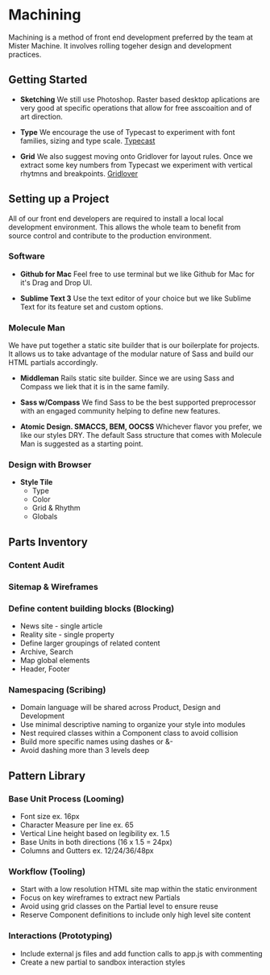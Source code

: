 Machining
=========

Machining is a method of front end development preferred by the team at Mister Machine. It involves rolling togeher design and development practices.  

Getting Started
-------

* **Sketching**
We still use Photoshop. Raster based desktop aplications are very good at specific operations that allow for free asscoaition and of art direction. 

* **Type**
We encourage the use of Typecast to experiment with font families, sizing and type scale. [Typecast](http://typecast.com)

* **Grid**
We also suggest moving onto Gridlover for layout rules. Once we extract some key numbers from Typecast we experiment with vertical rhytmns and breakpoints. [Gridlover](http://www.gridlover.net)

Setting up a Project
-------

All of our front end developers are required to install a local local development environment. This allows the whole team to benefit from source control and contribute to the production environment. 

### Software
* **Github for Mac**
Feel free to use terminal but we like Github for Mac for it's Drag and Drop UI.

* **Sublime Text 3**
Use the text editor of your choice but we like Sublime Text for its feature set and custom options. 

### Molecule Man
We have put together a static site builder that is our boilerplate for projects. It allows us to take advantage of the modular nature of Sass and build our HTML partials accordingly.

* **Middleman**
Rails static site builder. Since we are using Sass and Compass we liek that it is in the same family. 

* **Sass w/Compass**
We find Sass to be the best supported preprocessor with an engaged community helping to define new features. 

* **Atomic Design. SMACCS, BEM, OOCSS**
Whichever flavor you prefer, we like our styles DRY. The default Sass structure that comes with Molecule Man is suggested as a starting point. 

### Design with Browser

* **Style Tile**
  * Type
  * Color
  * Grid & Rhythm
  * Globals

Parts Inventory
-------

### Content Audit 
### Sitemap & Wireframes

### Define content building blocks (Blocking)
* News site - single article
* Reality site - single property
* Define larger groupings of related content
* Archive, Search
* Map global elements
* Header, Footer

### Namespacing (Scribing)
* Domain language will be shared across Product, Design and Development
* Use minimal descriptive naming to organize your style into modules
* Nest required classes within a Component class to avoid collision
* Build more specific names using dashes or &-
* Avoid dashing more than 3 levels deep

Pattern Library
-------

### Base Unit Process (Looming)
* Font size ex. 16px
* Character Measure per line ex. 65
* Vertical Line height based on legibility ex. 1.5
* Base Units in both directions (16 x 1.5 = 24px)
* Columns and Gutters ex. 12/24/36/48px

### Workflow (Tooling)
* Start with a low resolution HTML site map within the static environment
* Focus on key wireframes to extract new Partials
* Avoid using grid classes on the Partial level to ensure reuse
* Reserve Component definitions to include only high level site content

### Interactions (Prototyping)
* Include external js files and add function calls to app.js with commenting
* Create a new partial to sandbox interaction styles

